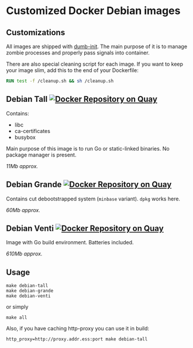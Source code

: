# Customized Docker Debian images

## Customizations

All images are shipped with [dumb-init](https://github.com/Yelp/dumb-init).
The main purpose of it is to manage zombie processes and properly pass signals
into container.

There are also special cleaning script for each image. If you want to keep your
image slim, add this to the end of your Dockerfile:
```dockerfile
RUN test -f /cleanup.sh && sh /cleanup.sh
```

## Debian Tall [![Docker Repository on Quay](https://quay.io/repository/gravitational/debian-tall/status "Docker Repository on Quay")](https://quay.io/repository/gravitational/debian-tall)

Contains:

* libc
* ca-certificates
* busybox

Main purpose of this image is to run Go or static-linked binaries. No package
manager is present.

*11Mb approx.*

## Debian Grande [![Docker Repository on Quay](https://quay.io/repository/gravitational/debian-grande/status "Docker Repository on Quay")](https://quay.io/repository/gravitational/debian-grande)

Contains cut debootstrapped system (`minbase` variant). `dpkg` works here.

*60Mb approx.*

## Debian Venti [![Docker Repository on Quay](https://quay.io/repository/gravitational/debian-venti/status "Docker Repository on Quay")](https://quay.io/repository/gravitational/debian-venti)

Image with Go build environment. Batteries included.

*610Mb approx.*

## Usage

```shell
make debian-tall
make debian-grande
make debian-venti
```

or simply

```shell
make all
```

Also, if you have caching http-proxy you can use it in build:

```shell
http_proxy=http://proxy.addr.ess:port make debian-tall
```
